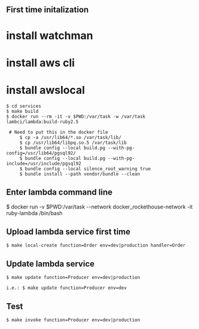 ## First time initalization


# install watchman
# install aws cli
# install awslocal

```
$ cd services
$ make build
$ docker run --rm -it -v $PWD:/var/task -w /var/task lambci/lambda:build-ruby2.5
  
 # Need to put this in the docker file
	 $ cp -a /usr/lib64/*.so /var/task/lib/
	 $ cp /usr/lib64/libpq.so.5 /var/task/lib
	 $ bundle config --local build.pg --with-pg-config=/usr/lib64/pgsql92/
	 $ bundle config --local build.pg --with-pg-include=/usr/include/pgsql92
	 $ bundle config --local silence_root_warning true
	 $ bundle install --path vendor/bundle --clean
```

## Enter lambda command line

$ docker run -v $PWD:/var/task --network docker_rockethouse-network -it ruby-lambda /bin/bash 

## Upload lambda service first time

```
$ make local-create function=Order env=dev|production handler=Order
```

## Update lambda service

```
$ make update function=Producer env=dev|production

i.e.: $ make update function=Producer env=dev

```

## Test

```
$ make invoke function=Producer env=dev|production